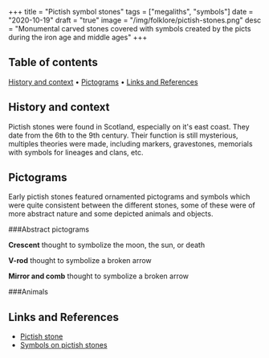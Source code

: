 +++
title = "Pictish symbol stones"
tags = ["megaliths", "symbols"]
date = "2020-10-19"
draft = "true"
image = "/img/folklore/pictish-stones.png"
desc = "Monumental carved stones covered with symbols created by the picts during the iron age and middle ages"
+++

## Table of contents

<div class="table-of-contents">

[History and context](#history-and-context) •
[Pictograms](#pictograms) •
[Links and References](#links-and-references)

</div>

## History and context

Pictish stones were found in Scotland, especially on it's east coast. They date from the 6th to the 9th century. Their function is still mysterious, multiples theories were made, including markers, gravestones, memorials with symbols for lineages and clans, etc.

## Pictograms

Early pictish stones featured ornamented pictograms and symbols which were quite consistent between the different stones, some of these were of more abstract nature and some depicted animals and objects.

###Abstract pictograms

<strong>Crescent</strong>
thought to symbolize the moon, the sun, or death

<strong>V-rod</strong>
thought to symbolize a broken arrow

<strong>Mirror and comb</strong>
thought to symbolize a broken arrow

###Animals

## Links and References

- [Pictish stone](https://en.wikipedia.org/wiki/Pictish_stone)
- [Symbols on pictish stones](https://openvirtualworlds.org/omeka/exhibits/show/groam-house-museum/pictish-art/designs-and-symbols)
